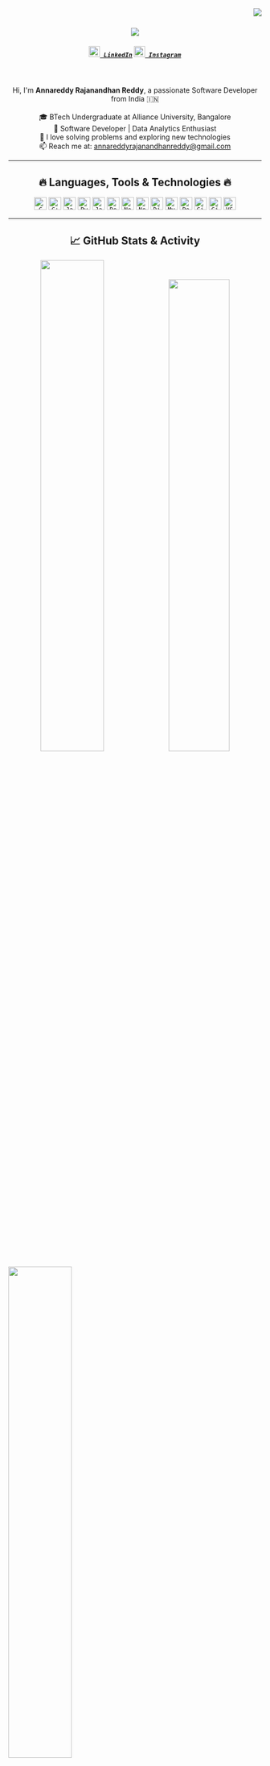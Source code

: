 <img align="right" src="https://visitor-badge.laobi.icu/badge?page_id=Raja3120">

<h1 align="center">
  <a href="https://git.io/typing-svg">
    <img src="https://readme-typing-svg.herokuapp.com/?lines=Hello,+There!+👋;I'm+Annareddy+Rajanandhan+Reddy.;Welcome+to+my+GitHub!&center=true&size=30">
  </a>
</h1>

<h5 align="center">
  <code><a href="https://www.linkedin.com/in/rajaannareddy/" title="LinkedIn Profile"><img width="22" src="https://cdn.jsdelivr.net/gh/devicons/devicon/icons/linkedin/linkedin-original.svg"> LinkedIn</a></code>
  <code><a href="https://www.instagram.com/raja.annareddy/" title="Instagram Profile"><img width="22" src="https://upload.wikimedia.org/wikipedia/commons/a/a5/Instagram_icon.png"> Instagram</a></code>
</h5>

<br>

<p align="center">
  Hi, I'm <strong>Annareddy Rajanandhan Reddy</strong>, a passionate Software Developer from India 🇮🇳<br><br>
  🎓 BTech Undergraduate at Alliance University, Bangalore<br>
💼 Software Developer | Data Analytics Enthusiast<br>
  🧠 I love solving problems and exploring new technologies<br>
  📫 Reach me at: <a href="mailto:annareddyrajanandhanreddy@gmail.com">annareddyrajanandhanreddy@gmail.com</a>
</p>

---

<h2 align="center">🔥 Languages, Tools & Technologies 🔥</h2>

<p align="center">
  <code><img title="C" height="25" src="https://cdn.jsdelivr.net/gh/devicons/devicon/icons/c/c-original.svg"></code>
  <code><img title="C++" height="25" src="https://cdn.jsdelivr.net/gh/devicons/devicon/icons/cplusplus/cplusplus-original.svg"></code>
  <code><img title="Java" height="25" src="https://cdn.jsdelivr.net/gh/devicons/devicon/icons/java/java-original.svg"></code>
  <code><img title="Python" height="25" src="https://cdn.jsdelivr.net/gh/devicons/devicon/icons/python/python-original.svg"></code>
  <code><img title="JavaScript" height="25" src="https://cdn.jsdelivr.net/gh/devicons/devicon/icons/javascript/javascript-original.svg"></code>
  <code><img title="React" height="25" src="https://cdn.jsdelivr.net/gh/devicons/devicon/icons/react/react-original.svg"></code>
  <code><img title="Next.js" height="25" src="https://cdn.jsdelivr.net/gh/devicons/devicon/icons/nextjs/nextjs-original.svg"></code>
  <code><img title="Node.js" height="25" src="https://cdn.jsdelivr.net/gh/devicons/devicon/icons/nodejs/nodejs-original.svg"></code>
  <code><img title="Django" height="25" src="https://cdn.jsdelivr.net/gh/devicons/devicon/icons/django/django-plain.svg"></code>
  <code><img title="MySQL" height="25" src="https://cdn.jsdelivr.net/gh/devicons/devicon/icons/mysql/mysql-original.svg"></code>
  <code><img title="PostgreSQL" height="25" src="https://cdn.jsdelivr.net/gh/devicons/devicon/icons/postgresql/postgresql-original.svg"></code>
  <code><img title="Git" height="25" src="https://cdn.jsdelivr.net/gh/devicons/devicon/icons/git/git-original.svg"></code>
  <code><img title="GitHub" height="25" src="https://cdn.jsdelivr.net/gh/devicons/devicon/icons/github/github-original.svg"></code>
  <code><img title="VSCode" height="25" src="https://cdn.jsdelivr.net/gh/devicons/devicon/icons/vscode/vscode-original.svg"></code>
</p>


---

<h2 align="center">📈 GitHub Stats & Activity</h2>

<p align="center">
  <img width="50%" src="https://streak-stats.demolab.com/?user=Raja3120&theme=react&border=61dafb&hide_border=true" />
  <img width="49%" src="https://github-readme-stats.vercel.app/api?username=Raja3120&show_icons=true&theme=react&border_color=61dafb&hide_border=true">
  
  <br><br>
  <img width="50%" src="https://github-readme-stats.vercel.app/api/top-langs/?username=Raja3120&hide=Jupyter%20Notebook&layout=compact&theme=react&border_color=61dafb&hide_border=true">
  <br><br>
  <img src="https://github-readme-activity-graph.vercel.app/graph?username=Raja3120&theme=react-dark&bg_color=20232a&hide_border=true" width="100%"/>
</p>

---

<h4 align="center">
  <a href="https://github.com/Raja3120?tab=repositories">🔎 Check out my projects! 🔍</a>
</h4>
